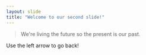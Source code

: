 ```yaml
---
layout: slide
title: "Welcome to our second slide!"
---
```


> We're living the future so
> the present is our past.

Use the left arrow to go back!
